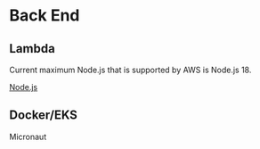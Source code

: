 # Back End

## Lambda

Current maximum Node.js that is supported by AWS is Node.js 18.

[Node.js](../languages/node-js.md)

## Docker/EKS

Micronaut
